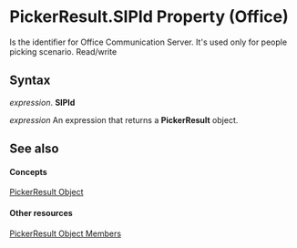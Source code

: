 
# PickerResult.SIPId Property (Office)

Is the identifier for Office Communication Server. It's used only for people picking scenario. Read/write


## Syntax

 _expression_. **SIPId**

 _expression_ An expression that returns a **PickerResult** object.


## See also


#### Concepts


[PickerResult Object](5229d2ad-a32e-a864-9de4-dc651199ff58.md)
#### Other resources


[PickerResult Object Members](3d04c242-a306-c3f6-34e4-6c5a590a369f.md)